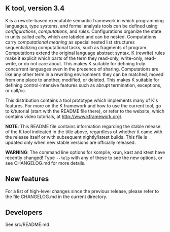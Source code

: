 <!-- Copyright (c) 2010-2014 K Team. All Rights Reserved. -->
K tool, version 3.4
-------------------

K is a rewrite-based executable semantic framework in which programming 
languages, type systems, and formal analysis tools can be defined using
_configurations_, _computations_, and _rules_. Configurations organize
the state in units called _cells_, which are labeled and can be nested.
Computations carry _computational meaning_ as special nested list
structures sequentializing computational tasks, such as fragments of
program. Computations extend the original language abstract syntax. K
(rewrite) rules make it explicit which parts of the term they read-only,
write-only, read-write, or do not care about. This makes K suitable for
defining truly concurrent languages even in the presence of sharing.
Computations are like any other term in a rewriting environment:
they can be matched, moved from one place to another, modified, or deleted.
This makes K suitable for defining control-intensive features such as 
abrupt termination, exceptions, or call/cc.

This distribution contains a tool prototype which implements many of K's
features.  For more on the K framework and how to use the current tool,
go to k/tutorial (start with the README file there), or refer to the
website, which contains video tutorials, at http://www.kframework.org/.

**NOTE**: This README file contains information regarding the stable release of
the K tool indicated in the title above, regardless of whether it came with
the release itself or with subsequent nightly/latest builds.  This file is
updated only when new stable versions are officially released.

**WARNING**: The command line options for kompile, krun, kast and ktest have
recently changed!
Type `--help` with any of these to see the new options, or see CHANGELOG.md
for more details.

New features
------------

For a list of high-level changes since the previous release, please refer to
the file CHANGELOG.md in the current directory.

Developers
----------

See src/README.md
